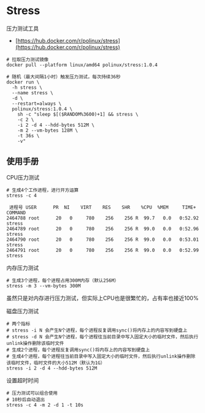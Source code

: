 # Stress

压力测试工具

- [https://hub.docker.com/r/polinux/stress](https://hub.docker.com/r/polinux/stress)

```
# 拉取压力测试镜像
docker pull --platform linux/amd64 polinux/stress:1.0.4

# 随机（最大间隔1小时）触发压力测试，每次持续36秒
docker run \
  -h stress \
  --name stress \
  -d \
  --restart=always \
  polinux/stress:1.0.4 \
    sh -c "sleep $[($RANDOM%3600)+1] && stress \
    -c 2 \
    -i 2 -d 4 --hdd-bytes 512M \
    -m 2 --vm-bytes 128M \
    -t 36s \
    -v"
```

## 使用手册

CPU压力测试
```
# 生成4个工作进程，进行开方运算
stress -c 4
```

```
 进程号 USER      PR  NI    VIRT    RES    SHR    %CPU  %MEM     TIME+ COMMAND
2464788 root      20   0     780    256    256 R  99.7   0.0   0:52.92 stress
2464789 root      20   0     780    256    256 R  99.0   0.0   0:52.96 stress
2464790 root      20   0     780    256    256 R  99.0   0.0   0:53.01 stress
2464791 root      20   0     780    256    256 R  99.0   0.0   0:52.99 stress
```

内存压力测试
```
# 生成3个进程，每个进程占用300M内存（默认256M）
stress -m 3 --vm-bytes 300M
```
虽然只是对内存进行压力测试，但实际上CPU也是很繁忙的，占有率也接近100%

磁盘压力测试
```
# 两个指标
# stress -i N 会产生N个进程，每个进程反复调用sync()将内存上的内容写到硬盘上
# stress -d N 会产生N个进程，每个进程往当前目录中写入固定大小的临时文件，然后执行unlink操作删除该临时文件
# 生成2个进程，每个进程反复调用sync()将内存上的内容写到硬盘上
# 生成4个进程，每个进程往当前目录中写入固定大小的临时文件，然后执行unlink操作删除该临时文件，临时文件的大小512M（默认为1G）
stress -i 2 -d 4 --hdd-bytes 512M
```

设置超时时间
```
# 压力测试可以组合使用
# 10秒后自动退出
stress -c 4 -m 2 -d 1 -t 10s
```
